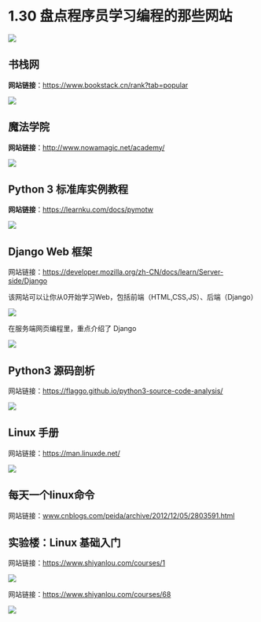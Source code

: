 # 1.30 盘点程序员学习编程的那些网站

![](http://image.iswbm.com/20200602135014.png)

## 书栈网

**网站链接**：https://www.bookstack.cn/rank?tab=popular

![](http://image.python-online.cn/20200104144109.png)

## 魔法学院 

 **网站链接**：http://www.nowamagic.net/academy/

![](http://image.python-online.cn/20200112210558.png)



## Python 3 标准库实例教程

**网站链接**：https://learnku.com/docs/pymotw

![](http://image.iswbm.com/20200508201333.png)



## Django Web 框架

网站链接：https://developer.mozilla.org/zh-CN/docs/learn/Server-side/Django

该网站可以让你从0开始学习Web，包括前端（HTML,CSS,JS）、后端（Django）

![](http://image.iswbm.com/20200525080531.png)

在服务端网页编程里，重点介绍了 Django

![](http://image.iswbm.com/20200525080715.png)



## Python3 源码剖析

网站链接：https://flaggo.github.io/python3-source-code-analysis/

![](http://image.iswbm.com/image-20200701123010074.png)



## Linux 手册

网站链接：https://man.linuxde.net/

![](http://image.iswbm.com/image-20200704204307530.png)

## 每天一个linux命令

网站链接：www.cnblogs.com/peida/archive/2012/12/05/2803591.html

## 实验楼：Linux 基础入门

网站链接：https://www.shiyanlou.com/courses/1

![](http://image.iswbm.com/20200704204506.png)

网站链接：https://www.shiyanlou.com/courses/68

![](http://image.iswbm.com/20200704204558.png)